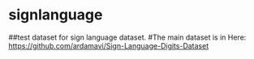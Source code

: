 # signlanguage
##test dataset for sign language dataset.
#The main dataset is in Here: https://github.com/ardamavi/Sign-Language-Digits-Dataset
